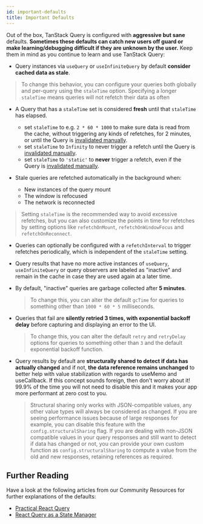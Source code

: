 ```yaml
---
id: important-defaults
title: Important Defaults
---
```


Out of the box, TanStack Query is configured with **aggressive but sane** defaults. **Sometimes these defaults can catch new users off guard or make learning/debugging difficult if they are unknown by the user.** Keep them in mind as you continue to learn and use TanStack Query:

- Query instances via `useQuery` or `useInfiniteQuery` by default **consider cached data as stale**.

> To change this behavior, you can configure your queries both globally and per-query using the `staleTime` option. Specifying a longer `staleTime` means queries will not refetch their data as often

- A Query that has a `staleTime` set is considered **fresh** until that `staleTime` has elapsed.

  - set `staleTime` to e.g. `2 * 60 * 1000` to make sure data is read from the cache, without triggering any kinds of refetches, for 2 minutes, or until the Query is [invalidated manually](./query-invalidation.md).
  - set `staleTime` to `Infinity` to never trigger a refetch until the Query is [invalidated manually](./query-invalidation.md).
  - set `staleTime` to `'static'` to **never** trigger a refetch, even if the Query is [invalidated manually](./query-invalidation.md).

- Stale queries are refetched automatically in the background when:
  - New instances of the query mount
  - The window is refocused
  - The network is reconnected

> Setting `staleTime` is the recommended way to avoid excessive refetches, but you can also customize the points in time for refetches by setting options like `refetchOnMount`, `refetchOnWindowFocus` and `refetchOnReconnect`.

- Queries can optionally be configured with a `refetchInterval` to trigger refetches periodically, which is independent of the `staleTime` setting.

- Query results that have no more active instances of `useQuery`, `useInfiniteQuery` or query observers are labeled as "inactive" and remain in the cache in case they are used again at a later time.
- By default, "inactive" queries are garbage collected after **5 minutes**.

  > To change this, you can alter the default `gcTime` for queries to something other than `1000 * 60 * 5` milliseconds.

- Queries that fail are **silently retried 3 times, with exponential backoff delay** before capturing and displaying an error to the UI.

  > To change this, you can alter the default `retry` and `retryDelay` options for queries to something other than `3` and the default exponential backoff function.

- Query results by default are **structurally shared to detect if data has actually changed** and if not, **the data reference remains unchanged** to better help with value stabilization with regards to useMemo and useCallback. If this concept sounds foreign, then don't worry about it! 99.9% of the time you will not need to disable this and it makes your app more performant at zero cost to you.

  > Structural sharing only works with JSON-compatible values, any other value types will always be considered as changed. If you are seeing performance issues because of large responses for example, you can disable this feature with the `config.structuralSharing` flag. If you are dealing with non-JSON compatible values in your query responses and still want to detect if data has changed or not, you can provide your own custom function as `config.structuralSharing` to compute a value from the old and new responses, retaining references as required.

[//]: # 'Materials'

## Further Reading

Have a look at the following articles from our Community Resources for further explanations of the defaults:

- [Practical React Query](../../community/tkdodos-blog.md#1-practical-react-query)
- [React Query as a State Manager](../../community/tkdodos-blog.md#10-react-query-as-a-state-manager)

[//]: # 'Materials'

